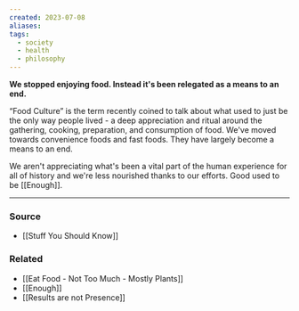 ```yaml
---
created: 2023-07-08
aliases: 
tags:
  - society
  - health
  - philosophy
---
```

**We stopped enjoying food. Instead it's been relegated as a means to an end.**

“Food Culture” is the term recently coined to talk about what used to just be the only way people lived - a deep appreciation and ritual around the gathering, cooking, preparation, and consumption of food. We've moved towards convenience foods and fast foods. They have largely become a means to an end. 

We aren't appreciating what's been a vital part of the human experience for all of history and we're less nourished thanks to our efforts. Good used to be [[Enough]].

****
### Source
- [[Stuff You Should Know]]

### Related
- [[Eat Food - Not Too Much - Mostly Plants]] 
- [[Enough]] 
- [[Results are not Presence]]